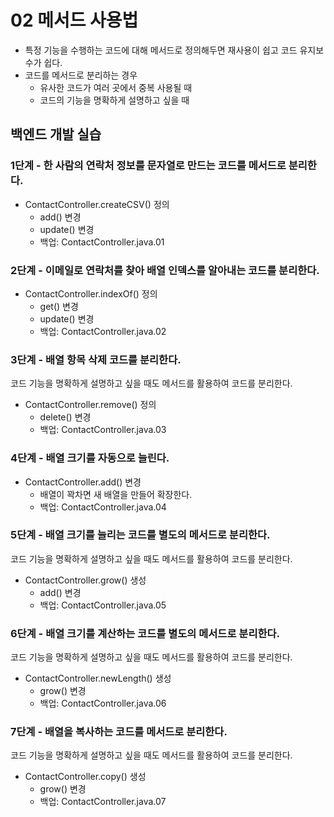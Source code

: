 # 02 메서드 사용법

- 특정 기능을 수행하는 코드에 대해 메서드로 정의해두면 재사용이 쉽고 코드 유지보수가 쉽다.
- 코드를 메서드로 분리하는 경우
  - 유사한 코드가 여러 곳에서 중복 사용될 때
  - 코드의 기능을 명확하게 설명하고 싶을 때


## 백엔드 개발 실습

### 1단계 - 한 사람의 연락처 정보를 문자열로 만드는 코드를 메서드로 분리한다.

- ContactController.createCSV() 정의
  - add() 변경
  - update() 변경
  - 백업: ContactController.java.01

### 2단계 - 이메일로 연락처를 찾아 배열 인덱스를 알아내는 코드를 분리한다.

- ContactController.indexOf() 정의
  - get() 변경
  - update() 변경
  - 백업: ContactController.java.02

### 3단계 - 배열 항목 삭제 코드를 분리한다.

코드 기능을 명확하게 설명하고 싶을 때도 메서드를 활용하여 코드를 분리한다.

- ContactController.remove() 정의
  - delete() 변경
  - 백업: ContactController.java.03

### 4단계 - 배열 크기를 자동으로 늘린다.

- ContactController.add() 변경
  - 배열이 꽉차면 새 배열을 만들어 확장한다.
  - 백업: ContactController.java.04

### 5단계 - 배열 크기를 늘리는 코드를 별도의 메서드로 분리한다.

코드 기능을 명확하게 설명하고 싶을 때도 메서드를 활용하여 코드를 분리한다.

- ContactController.grow() 생성
  - add() 변경
  - 백업: ContactController.java.05

### 6단계 - 배열 크기를 계산하는 코드를 별도의 메서드로 분리한다.

코드 기능을 명확하게 설명하고 싶을 때도 메서드를 활용하여 코드를 분리한다.

- ContactController.newLength() 생성
  - grow() 변경
  - 백업: ContactController.java.06

### 7단계 - 배열을 복사하는 코드를 메서드로 분리한다.

코드 기능을 명확하게 설명하고 싶을 때도 메서드를 활용하여 코드를 분리한다.

- ContactController.copy() 생성
  - grow() 변경
  - 백업: ContactController.java.07







#
